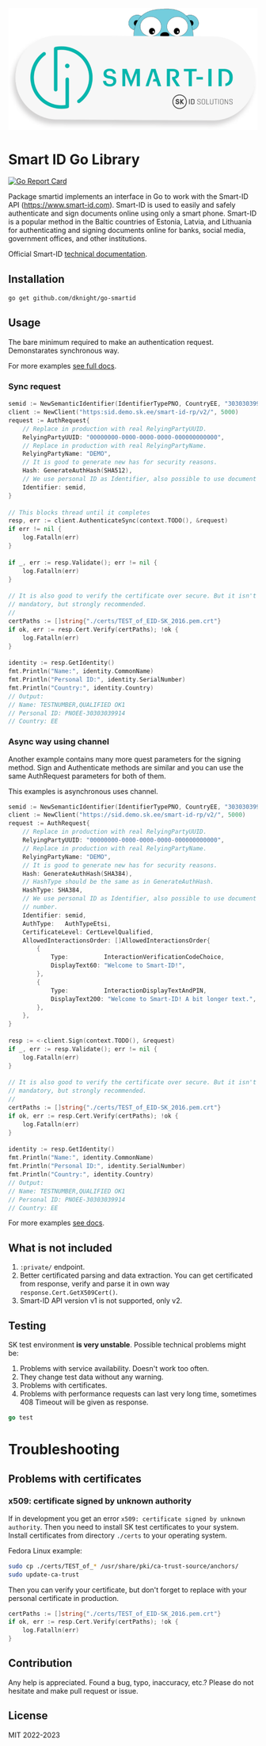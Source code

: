 ![Smart-ID in Go language](https://github.com/dknight/go-smartid/blob/main/files/smartid-gopher.png?raw=true)

# Smart ID Go Library

[![Go Report Card](https://goreportcard.com/badge/github.com/dknight/go-smartid)](https://goreportcard.com/report/github.com/dknight/go-smartid)

Package smartid implements an interface in Go to work with the
Smart-ID API (https://www.smart-id.com). Smart-ID is used to easily and
safely authenticate and sign documents online using only a smart phone.
Smart-ID is a popular method in the Baltic countries of Estonia, Latvia,
and Lithuania for authenticating and signing documents online for banks,
social media, government offices, and other institutions.

Official Smart-ID [technical documentation](https://github.com/SK-EID/smart-id-documentation/wiki).

## Installation

```sh
go get github.com/dknight/go-smartid
```

## Usage

The bare minimum required to make an authentication request. Demonstarates
synchronous way.

For more examples [see full docs](https://pkg.go.dev/github.com/dknight/go-smartid).

### Sync request

```go
semid := NewSemanticIdentifier(IdentifierTypePNO, CountryEE, "30303039914")
client := NewClient("https:sid.demo.sk.ee/smart-id-rp/v2/", 5000)
request := AuthRequest{
	// Replace in production with real RelyingPartyUUID.
	RelyingPartyUUID: "00000000-0000-0000-0000-000000000000",
	// Replace in production with real RelyingPartyName.
	RelyingPartyName: "DEMO",
	// It is good to generate new has for security reasons.
	Hash: GenerateAuthHash(SHA512),
 	// We use personal ID as Identifier, also possible to use document number.
	Identifier: semid,
}

// This blocks thread until it completes
resp, err := client.AuthenticateSync(context.TODO(), &request)
if err != nil {
	log.Fatalln(err)
}

if _, err := resp.Validate(); err != nil {
	log.Fatalln(err)
}

// It is also good to verify the certificate over secure. But it isn't
// mandatory, but strongly recommended.
//
certPaths := []string{"./certs/TEST_of_EID-SK_2016.pem.crt"}
if ok, err := resp.Cert.Verify(certPaths); !ok {
 	log.Fatalln(err)
}

identity := resp.GetIdentity()
fmt.Println("Name:", identity.CommonName)
fmt.Println("Personal ID:", identity.SerialNumber)
fmt.Println("Country:", identity.Country)
// Output:
// Name: TESTNUMBER,QUALIFIED OK1
// Personal ID: PNOEE-30303039914
// Country: EE
```

### Async way using channel

Another example contains many more quest parameters for the signing method.
Sign and Authenticate methods are similar and you can use the same
AuthRequest parameters for both of them.

This examples is asynchronous uses channel.

```go
semid := NewSemanticIdentifier(IdentifierTypePNO, CountryEE, "30303039914")
client := NewClient("https://sid.demo.sk.ee/smart-id-rp/v2/", 5000)
request := AuthRequest{
	// Replace in production with real RelyingPartyUUID.
	RelyingPartyUUID: "00000000-0000-0000-0000-000000000000",
	// Replace in production with real RelyingPartyName.
	RelyingPartyName: "DEMO",
	// It is good to generate new has for security reasons.
	Hash: GenerateAuthHash(SHA384),
	// HashType should be the same as in GenerateAuthHash.
	HashType: SHA384,
	// We use personal ID as Identifier, also possible to use document
	// number.
	Identifier: semid,
	AuthType:   AuthTypeEtsi,
	CertificateLevel: CertLevelQualified,
	AllowedInteractionsOrder: []AllowedInteractionsOrder{
		{
			Type:          InteractionVerificationCodeChoice,
			DisplayText60: "Welcome to Smart-ID!",
		},
		{
			Type:          InteractionDisplayTextAndPIN,
			DisplayText200: "Welcome to Smart-ID! A bit longer text.",
		},
	},
}

resp := <-client.Sign(context.TODO(), &request)
if _, err := resp.Validate(); err != nil {
	log.Fatalln(err)
}

// It is also good to verify the certificate over secure. But it isn't
// mandatory, but strongly recommended.
//
certPaths := []string{"./certs/TEST_of_EID-SK_2016.pem.crt"}
if ok, err := resp.Cert.Verify(certPaths); !ok {
	log.Fatalln(err)
}

identity := resp.GetIdentity()
fmt.Println("Name:", identity.CommonName)
fmt.Println("Personal ID:", identity.SerialNumber)
fmt.Println("Country:", identity.Country)
// Output:
// Name: TESTNUMBER,QUALIFIED OK1
// Personal ID: PNOEE-30303039914
// Country: EE
```

For more examples [see docs](http://missing-yet).

## What is not included

1. `:private/` endpoint.
2. Better certificated parsing and data extraction. You can get certificated
from response, verify and parse it in own way `response.Cert.GetX509Cert()`.
3. Smart-ID API version v1 is not supported, only v2.

## Testing

SK test environment **is very unstable**. Possible technical problems might be:

1. Problems with service availability. Doesn't work too often.
2. They change test data without any warning.
3. Problems with certificates.
4. Problems with performance requests can last very long time, sometimes
408 Timeout will be given as response.

```go
go test
```

# Troubleshooting

## Problems with certificates

### x509: certificate signed by unknown authority

If in development you get an error `x509: certificate signed by unknown
authority`. Then you need to install SK test certificates to your system.
Install certificates from directory `./certs` to your operating system.

Fedora Linux example:

```sh
sudo cp ./certs/TEST_of_* /usr/share/pki/ca-trust-source/anchors/
sudo update-ca-trust
```

Then you can verify your certificate, but don't forget to replace with your
personal certificate in production.

```go
certPaths := []string{"./certs/TEST_of_EID-SK_2016.pem.crt"}
if ok, err := resp.Cert.Verify(certPaths); !ok {
 	log.Fatalln(err)
}
```

## Contribution

Any help is appreciated. Found a bug, typo, inaccuracy, etc.? Please do not
hesitate and make pull request or issue.

## License

MIT 2022-2023
